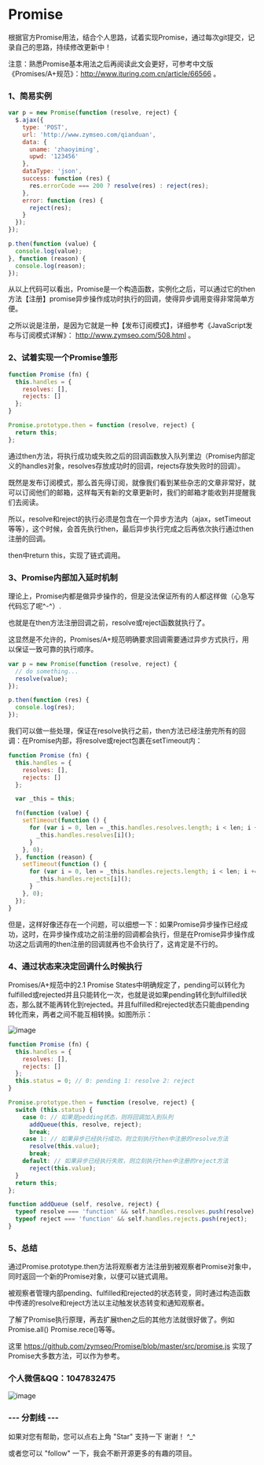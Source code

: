 # Promise

根据官方Promise用法，结合个人思路，试着实现Promise，通过每次git提交，记录自己的思路，持续修改更新中！

注意：熟悉Promise基本用法之后再阅读此文会更好，可参考中文版《Promises/A+规范》：http://www.ituring.com.cn/article/66566 。

### 1、简易实例
``` javascript
var p = new Promise(function (resolve, reject) {
  $.ajax({
    type: 'POST',
    url: 'http://www.zymseo.com/qianduan',
    data: {
      uname: 'zhaoyiming',
      upwd: '123456'
    },
    dataType: 'json',
    success: function (res) {
      res.errorCode === 200 ? resolve(res) : reject(res);
    },
    error: function (res) {
      reject(res);
    }
  });
});

p.then(function (value) {
  console.log(value);
}, function (reason) {
  console.log(reason);
});
```
从以上代码可以看出，Promise是一个构造函数，实例化之后，可以通过它的then方法【注册】promise异步操作成功时执行的回调，使得异步调用变得非常简单方便。

之所以说是注册，是因为它就是一种【发布订阅模式】，详细参考《JavaScript发布与订阅模式详解》： http://www.zymseo.com/508.html 。

### 2、试着实现一个Promise雏形
``` javascript
function Promise (fn) {
  this.handles = {
    resolves: [],
    rejects: []
  };
}

Promise.prototype.then = function (resolve, reject) {
  return this;
};
```
通过then方法，将执行成功或失败之后的回调函数放入队列里边（Promise内部定义的handles对象，resolves存放成功时的回调，rejects存放失败时的回调）。

既然是发布订阅模式，那么首先得订阅，就像我们看到某些杂志的文章非常好，就可以订阅他们的邮箱，这样每天有新的文章更新时，我们的邮箱才能收到并提醒我们去阅读。

所以，resolve和reject的执行必须是包含在一个异步方法内（ajax，setTimeout等等），这个时候，会首先执行then，最后异步执行完成之后再依次执行通过then注册的回调。

then中return this，实现了链式调用。

### 3、Promise内部加入延时机制

理论上，Promise内都是做异步操作的，但是没法保证所有的人都这样做（心急写代码忘了呢^-^）.

也就是在then方法注册回调之前，resolve或reject函数就执行了。

这显然是不允许的，Promises/A+规范明确要求回调需要通过异步方式执行，用以保证一致可靠的执行顺序。
``` javascript
var p = new Promise(function (resolve, reject) {
  // do something...
  resolve(value);
});

p.then(function (res) {
  console.log(res);
});
```
我们可以做一些处理，保证在resolve执行之前，then方法已经注册完所有的回调：在Promise内部，将resolve或reject包裹在setTimeout内：
``` javascript
function Promise (fn) {
  this.handles = {
    resolves: [],
    rejects: []
  };

  var _this = this;

  fn(function (value) {
    setTimeout(function () {
      for (var i = 0, len = _this.handles.resolves.length; i < len; i += 1) {
        _this.handles.resolves[i]();
      }
    }, 0);
  }, function (reason) {
    setTimeout(function () {
      for (var i = 0, len = _this.handles.rejects.length; i < len; i += 1) {
        _this.handles.rejects[i]();
      }
    }, 0);
  });
}
```
但是，这样好像还存在一个问题，可以细想一下：如果Promise异步操作已经成功，这时，在异步操作成功之前注册的回调都会执行，但是在Promise异步操作成功这之后调用的then注册的回调就再也不会执行了，这肯定是不行的。

### 4、通过状态来决定回调什么时候执行

Promises/A+规范中的2.1 Promise States中明确规定了，pending可以转化为fulfilled或rejected并且只能转化一次，也就是说如果pending转化到fulfilled状态，那么就不能再转化到rejected。并且fulfilled和rejected状态只能由pending转化而来，两者之间不能互相转换。如图所示：

![image](https://github.com/zymseo/Promise/blob/master/promise.png)
``` javascript
function Promise (fn) {
  this.handles = {
    resolves: [],
    rejects: []
  };
  this.status = 0; // 0: pending 1: resolve 2: reject
}

Promise.prototype.then = function (resolve, reject) {
  switch (this.status) {
    case 0: // 如果是pedding状态，则将回调加入到队列
      addQueue(this, resolve, reject);
      break;
    case 1: // 如果异步已经执行成功，则立刻执行then中注册的resolve方法
      resolve(this.value);
      break;
    default: // 如果异步已经执行失败，则立刻执行then中注册的reject方法
      reject(this.value);
  }
  return this;
};

function addQueue (self, resolve, reject) {
  typeof resolve === 'function' && self.handles.resolves.push(resolve);
  typeof reject === 'function' && self.handles.rejects.push(reject);
}
```
### 5、总结

通过Promise.prototype.then方法将观察者方法注册到被观察者Promise对象中，同时返回一个新的Promise对象，以便可以链式调用。

被观察者管理内部pending、fulfilled和rejected的状态转变，同时通过构造函数中传递的resolve和reject方法以主动触发状态转变和通知观察者。

了解了Promise执行原理，再去扩展then之后的其他方法就很好做了。例如Promise.all() Promise.rece()等等。

这里 https://github.com/zymseo/Promise/blob/master/src/promise.js 实现了Promise大多数方法，可以作为参考。

### 个人微信&QQ：1047832475

![image](https://github.com/zymseo/VueNode/blob/master/wechat.png)

### --- 分割线 ---

如果对您有帮助，您可以点右上角 "Star" 支持一下 谢谢！ ^_^

或者您可以 "follow" 一下，我会不断开源更多的有趣的项目。
